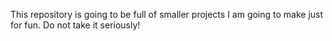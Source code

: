 This repository is going to be full of smaller projects I am going to make just for fun. 
Do not take it seriously!